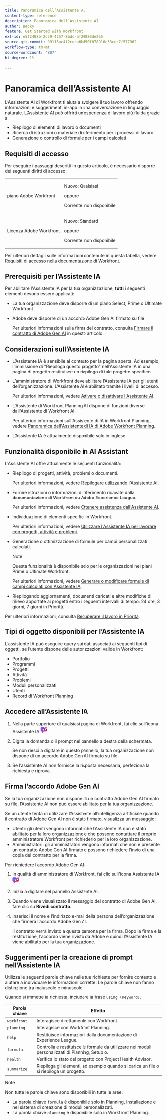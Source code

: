 ```yaml
---
title: Panoramica dell’Assistente AI
content-type: reference
description: Panoramica dell’Assistente AI
author: Becky
feature: Get Started with Workfront
exl-id: e5f2408b-2c29-4257-8bdc-bf20880de265
source-git-commit: 99113ac4f2ceca6bd50f078916e33cec7f577362
workflow-type: tm+mt
source-wordcount: '807'
ht-degree: 1%

---
```


# Panoramica dell’Assistente AI

L’Assistente AI di Workfront ti aiuta a svolgere il tuo lavoro offrendo informazioni e suggerimenti in-app in una conversazione in linguaggio naturale. L’Assistente AI può offrirti un’esperienza di lavoro più fluida grazie a

* Riepilogo di elementi di lavoro o documenti
* Ricerca di istruzioni o materiale di riferimento per i processi di lavoro
* Generazione o controllo di formule per i campi calcolati

## Requisiti di accesso

Per eseguire i passaggi descritti in questo articolo, è necessario disporre dei seguenti diritti di accesso:

<table style="table-layout:auto"> 
 <col> 
 <col> 
 <tbody> 
  <tr> 
   <td role="rowheader">piano Adobe Workfront</td> 
   <td><p>Nuovo: Qualsiasi</p>
       <p>oppure</p>
       <p>Corrente: non disponibile</p></td>
  </tr> 
  <tr> 
   <td role="rowheader">Licenza Adobe Workfront</td> 
   <td><p>Nuovo: Standard</p>
       <p>oppure</p>
       <p>Corrente: non disponibile</p></td>
  </tr> 
 </tbody> 
</table>

Per ulteriori dettagli sulle informazioni contenute in questa tabella, vedere [Requisiti di accesso nella documentazione di Workfront](/help/quicksilver/administration-and-setup/add-users/access-levels-and-object-permissions/access-level-requirements-in-documentation.md).

## Prerequisiti per l’Assistente IA

Per abilitare l&#39;Assistente IA per la tua organizzazione, **tutti** i seguenti elementi devono essere applicati:

<!--DELETE THIS SECTION MARCH 2026-->

<!--* Your organization must have migrated to Adobe IMS (Identity Management System)
* The Adobe Unified Experience must be enabled-->
* La tua organizzazione deve disporre di un piano Select, Prime o Ultimate Workfront
* Adobe deve disporre di un accordo Adobe Gen AI firmato su file

  Per ulteriori informazioni sulla firma del contratto, consulta [Firmare il contratto di Adobe Gen AI](/help/quicksilver/workfront-basics/ai-assistant/ai-assistant-overview.md#sign-the-adobe-gen-ai-agreement) in questo articolo.

## Considerazioni sull’Assistente IA

* L’Assistente IA è sensibile al contesto per la pagina aperta. Ad esempio, l’immissione di &quot;Riepiloga questo progetto&quot; nell’Assistente IA in una pagina di progetto restituisce un riepilogo di tale progetto specifico.
* L’amministratore di Workfront deve abilitare l’Assistente IA per gli utenti dell’organizzazione. L’Assistente AI è abilitato tramite i livelli di accesso.

  Per ulteriori informazioni, vedere [Attivare o disattivare l&#39;Assistente AI](/help/quicksilver/workfront-basics/ai-assistant/enable-or-disable-assistant.md).

* L&#39;Assistente di Workfront Planning AI dispone di funzioni diverse dall&#39;Assistente di Workfront AI.

  Per ulteriori informazioni sull&#39;Assistente di IA in Workfront Planning, vedere [Panoramica dell&#39;Assistente di IA di Adobe Workfront Planning](/help/quicksilver/planning/general/planning-ai-assistant-overview.md).

* L’Assistente IA è attualmente disponibile solo in inglese.


## Funzionalità disponibile in AI Assistant

L’Assistente AI offre attualmente le seguenti funzionalità:

* Riepilogo di progetti, attività, problemi o documenti.

  Per ulteriori informazioni, vedere [Riepilogare utilizzando l&#39;Assistente AI](/help/quicksilver/workfront-basics/ai-assistant/summarize-this.md).

* Fornire istruzioni o informazioni di riferimento ricavate dalla documentazione di Workfront su Adobe Experience League.

  Per ulteriori informazioni, vedere [Ottenere assistenza dall&#39;Assistente AI](/help/quicksilver/workfront-basics/ai-assistant/use-ai-to-retrieve-instructions.md).

* Individuazione di elementi specifici in Workfront.

  Per ulteriori informazioni, vedere [Utilizzare l&#39;Assistente IA per lavorare con progetti, attività e problemi](/help/quicksilver/workfront-basics/ai-assistant/work-with-pti-through-ai-assisant.md).

* Generazione o ottimizzazione di formule per campi personalizzati calcolati.

  >[!NOTE]
  >
  >Questa funzionalità è disponibile solo per le organizzazioni nei piani Prime o Ultimate Workfront.

  Per ulteriori informazioni, vedere [Generare o modificare formule di campi calcolati con Assistente IA](/help/quicksilver/workfront-basics/ai-assistant/use-ai-assistant-to-check-formulas.md).

* Riepilogando aggiornamenti, documenti caricati e altre modifiche di rilievo apportate ai progetti entro i seguenti intervalli di tempo: 24 ore, 3 giorni, 7 giorni in Priorità.

Per ulteriori informazioni, consulta [Recuperare il lavoro in Priorità](/help/quicksilver/workfront-basics/priorities/catch-me-up.md).


## Tipi di oggetto disponibili per l’Assistente IA

L’assistente IA può eseguire query sui dati associati ai seguenti tipi di oggetti, se l’utente dispone delle autorizzazioni valide in Workfront:

* Portfolio
* Programmi
* Progetti
* Attività
* Problemi
* Moduli personalizzati
* Utenti
* Record di Workfront Planning


## Accedere all’Assistente IA

1. Nella parte superiore di qualsiasi pagina di Workfront, fai clic sull&#39;icona Assistente IA ![icona Assistente IA](/help/quicksilver/workfront-basics/ai-assistant/assets/ai-assistant-icon.png).
1. Digita la domanda o il prompt nel pannello a destra della schermata.

   Se non riesci a digitare in questo pannello, la tua organizzazione non dispone di un accordo Adobe Gen AI firmato su file.

1. Se l’assistente AI non fornisce la risposta necessaria, perfeziona la richiesta e riprova.

## Firma l’accordo Adobe Gen AI

Se la tua organizzazione non dispone di un contratto Adobe Gen AI firmato su file, l’Assistente AI non può essere abilitato per la tua organizzazione.

Se un utente tenta di utilizzare l’Assistente all’intelligenza artificiale quando il contratto di Adobe Gen AI non è stato firmato, visualizza un messaggio:

* Utenti: gli utenti vengono informati che l’Assistente IA non è stato abilitato per la loro organizzazione e che possono contattare il proprio amministratore Workfront per richiederlo per la loro organizzazione.
* Amministratori: gli amministratori vengono informati che non è presente un contratto Adobe Gen AI firmato e possono richiedere l’invio di una copia del contratto per la firma.

Per richiedere l’accordo Adobe Gen AI:

1. In qualità di amministratore di Workfront, fai clic sull&#39;icona Assistente IA ![icona Assistente IA](/help/quicksilver/workfront-basics/ai-assistant/assets/ai-assistant-icon.png).
1. Inizia a digitare nel pannello Assistente AI.
1. Quando viene visualizzato il messaggio del contratto di Adobe Gen AI, fare clic su **Rivedi contratto**.
1. Inserisci il nome e l’indirizzo e-mail della persona dell’organizzazione che firmerà l’accordo Adobe Gen AI.

   Il contratto verrà inviato a questa persona per la firma. Dopo la firma e la restituzione, l’accordo viene rivisto da Adobe e quindi l’Assistente IA viene abilitato per la tua organizzazione.

## Suggerimenti per la creazione di prompt nell’Assistente IA

Utilizza le seguenti parole chiave nelle tue richieste per fornire contesto e aiutare a individuare le informazioni corrette. Le parole chiave non fanno distinzione tra maiuscole e minuscole.

Quando si immette la richiesta, includere la frase `using (keyword)`.

| Parola chiave | Effetto |
|---|---|
| `workfront` | Interagisce direttamente con Workfront. |
| `planning ` | Interagisce con Workfront Planning. |
| `help` | Restituisce informazioni dalla documentazione di Experience League. |
| `formula` | Controlla e restituisce le formule da utilizzare nei moduli personalizzati di Planning, Setup o. |
| `health` | Verifica lo stato del progetto con Project Health Advisor. |
| `summarize` | Riepiloga gli elementi, ad esempio quando si carica un file o si riepiloga un progetto. |

>[!NOTE]
>
> Non tutte le parole chiave sono disponibili in tutte le aree.
>
>* La parola chiave `formula` è disponibile solo in Planning, Installazione e nel sistema di creazione di moduli personalizzati.
>* La parola chiave `planning` è disponibile solo in Workfront Planning.





